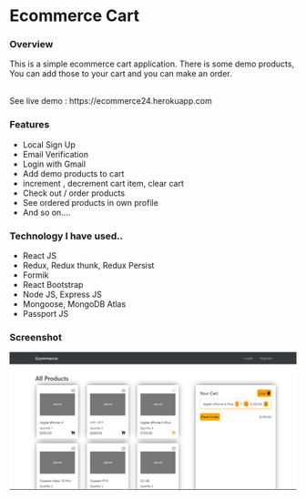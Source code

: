 
# Ecommerce Cart

<h3>Overview</h3>
<p>This is a simple ecommerce cart application. There is some demo products, You can add those to your cart and you can make an order.</p>

<div></div> <br>
<span>See live demo : https://ecommerce24.herokuapp.com </span>

<h3>Features</h3>
<ul>
  <li>Local Sign Up</li>
  <li>Email Verification</li>
  <li>Login with Gmail</li>
  <li>Add demo products to cart</li>
  <li>increment , decrement cart item, clear cart</li>
  <li>Check out / order products</li>
  <li>See ordered products in own profile</li>
  <li>And so on....</li>
</ul>

<h3> Technology I have used.. </h3>
<ul>
  <li>React JS</li>
  <li>Redux, Redux thunk, Redux Persist</li>
  <li>Formik</li>
  <li>React Bootstrap</li>
  <li>Node JS, Express JS</li>
  <li>Mongoose, MongoDB Atlas</li>
  <li>Passport JS</li>
</ul>

<h3>Screenshot</h3>
<img src="/client/public/cap.PNG" alt="capture" />
